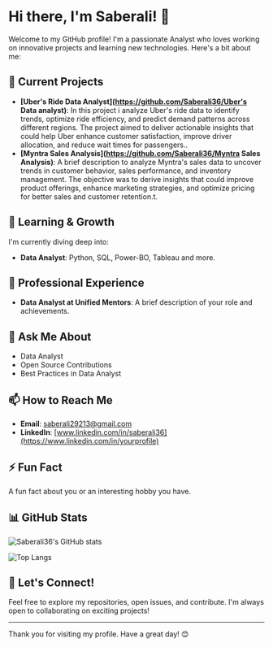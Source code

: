 # Hi there, I'm Saberali! 👋

Welcome to my GitHub profile! I'm a passionate Analyst who loves working on innovative projects and learning new technologies. Here's a bit about me:

## 🔭 Current Projects
- **[Uber's Ride Data Analyst](https://github.com/Saberali36/Uber's Data analyst)**: In this project i analyze Uber's ride data to identify trends, optimize ride efficiency, and predict demand patterns across different regions. The project aimed to deliver actionable insights that could help Uber enhance customer satisfaction, improve driver allocation, and reduce wait times for passengers..
- **[Myntra Sales Analysis](https://github.com/Saberali36/Myntra Sales Analysis)**: A brief description to analyze Myntra's sales data to uncover trends in customer behavior, sales performance, and inventory management. The objective was to derive insights that could improve product offerings, enhance marketing strategies, and optimize pricing for better sales and customer retention.t.

## 🌱 Learning & Growth
I'm currently diving deep into:
- **Data Analyst**: Python, SQL, Power-BO, Tableau and more.

## 💼 Professional Experience
- **Data Analyst at Unified Mentors**: A brief description of your role and achievements.

## 💬 Ask Me About
- Data Analyst
- Open Source Contributions
- Best Practices in Data Analyst

## 📫 How to Reach Me
- **Email**: [saberali29213@gmail.com](mailto:your-email@example.com)
- **LinkedIn**: [www.linkedin.com/in/saberali36](https://www.linkedin.com/in/yourprofile)

## ⚡ Fun Fact
A fun fact about you or an interesting hobby you have.

## 📊 GitHub Stats
![Saberali36's GitHub stats](https://github-readme-stats.vercel.app/api?username=Saberali36&show_icons=true&theme=radical)

![Top Langs](https://github-readme-stats.vercel.app/api/top-langs/?username=Saberali36&layout=compact&theme=radical)

## 🤝 Let's Connect!
Feel free to explore my repositories, open issues, and contribute. I'm always open to collaborating on exciting projects!

---

Thank you for visiting my profile. Have a great day! 😊

<!---
Saberali36/Saberali36 is a ✨ special ✨ repository because its `README.md` (this file) appears on your GitHub profile.
You can click the Preview link to take a look at your changes.
--->
